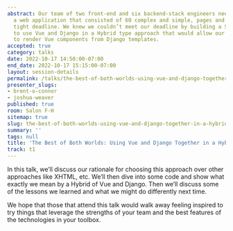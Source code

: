 ```yaml
---
abstract: Our team of two front-end and six backend-stack engineers needed to build
  a web application that consisted of 60 complex and simple, pages and forms on a
  tight deadline. We knew we couldn’t meet our deadline by building a SPA, so we opted
  to use Vue and Django in a Hybrid type approach that would allow our back-end engineers
  to render Vue components from Django templates.
accepted: true
category: talks
date: 2022-10-17 14:50:00-07:00
end_date: 2022-10-17 15:15:00-07:00
layout: session-details
permalink: /talks/the-best-of-both-worlds-using-vue-and-django-together-in-a-hybrid-approach/
presenter_slugs:
- brent-o-connor
- joshua-weaver
published: true
room: Salon F-H
sitemap: true
slug: the-best-of-both-worlds-using-vue-and-django-together-in-a-hybrid-approach
summary: ''
tags: null
title: 'The Best of Both Worlds: Using Vue and Django Together in a Hybrid Approach'
track: t1
---
```


In this talk, we’ll discuss our rationale for choosing this approach over other approaches like XHTML, etc. We’ll then dive into some code and show what exactly we mean by a Hybrid of Vue and Django. Then we’ll discuss some of the lessons we learned and what we might do differently next time.

We hope that those that attend this talk would walk away feeling inspired to try things that leverage the strengths of your team and the best features of the technologies in your toolbox.
